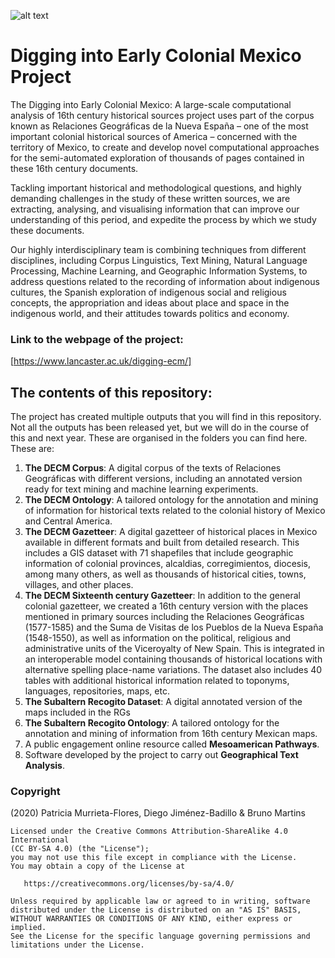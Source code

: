 ![alt text](https://www.lancaster.ac.uk/digging-ecm/wp-content/uploads/2018/04/Logo-sticky-header-345.png  "Digging into Early Colonial Mexico Logo")
# Digging into Early Colonial Mexico Project

The Digging into Early Colonial Mexico: A large-scale computational analysis of 16th century historical sources project uses part of the corpus known as Relaciones Geográficas de la Nueva España – one of the most important colonial historical sources of America – concerned with the territory of Mexico, to create and develop novel computational approaches for the semi-automated exploration of thousands of pages contained in these 16th century documents.

Tackling important historical and methodological questions, and highly demanding challenges in the study of these written sources, we are extracting, analysing, and visualising information that can improve our understanding of this period, and expedite the process by which we study these documents.

Our highly interdisciplinary team is combining techniques from different disciplines, including Corpus Linguistics, Text Mining, Natural Language Processing, Machine Learning, and Geographic Information Systems, to address questions related to the recording of information about indigenous cultures, the Spanish exploration of indigenous social and religious concepts, the appropriation and ideas about place and space in the indigenous world, and their attitudes towards politics and economy. 

### Link to the webpage of the project: 
[https://www.lancaster.ac.uk/digging-ecm/]

## The contents of this repository:
The project has created multiple outputs that you will find in this repository. Not all the outputs has been released yet, but we will do in the course of this and next year. These are organised in the folders you can find here. These are:

1. **The DECM Corpus**: A digital corpus of the texts of Relaciones Geográficas with different versions, including an annotated version ready for text mining and machine learning experiments.
2. **The DECM Ontology**: A tailored ontology for the annotation and mining of information for historical texts related to the colonial history of Mexico and Central America. 
3. **The DECM Gazetteer**: A digital gazetteer of historical places in Mexico available in different formats and built from detailed research. This includes a GIS dataset with 71 shapefiles that include geographic information of colonial provinces, alcaldias, corregimientos, diocesis, among many others, as well as thousands of historical cities, towns, villages, and other places. 
4. **The DECM Sixteenth century Gazetteer**: In addition to the general colonial gazetteer, we created a 16th century version with the places mentioned in primary sources including the Relaciones Geográficas (1577-1585) and the Suma de Visitas de los Pueblos de la Nueva España (1548-1550), as well as information on the political, religious and administrative units of the Viceroyalty of New Spain. This is integrated in an interoperable model containing thousands of historical locations with alternative spelling place-name variations. The dataset also includes 40 tables with additional historical information related to toponyms, languages, repositories, maps, etc.
5. **The Subaltern Recogito Dataset**: A digital annotated version of the maps included in the RGs
6. **The Subaltern Recogito Ontology**: A tailored ontology for the annotation and mining of information from 16th century Mexican maps. 
7. A public engagement online resource called **Mesoamerican Pathways**.
8. Software developed by the project to carry out **Geographical Text Analysis**.
### Copyright
(2020) Patricia Murrieta-Flores, Diego Jiménez-Badillo & Bruno Martins
``` 
Licensed under the Creative Commons Attribution-ShareAlike 4.0 International 
(CC BY-SA 4.0) (the "License");
you may not use this file except in compliance with the License.
You may obtain a copy of the License at

   https://creativecommons.org/licenses/by-sa/4.0/

Unless required by applicable law or agreed to in writing, software
distributed under the License is distributed on an "AS IS" BASIS,
WITHOUT WARRANTIES OR CONDITIONS OF ANY KIND, either express or implied.
See the License for the specific language governing permissions and
limitations under the License.
``` 

